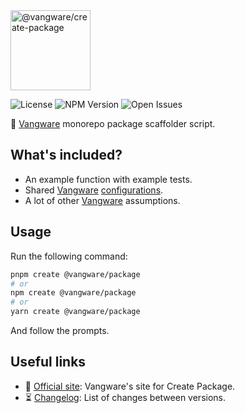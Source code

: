 <img id="logo" alt="@vangware/create-package" src="https://vangware.com/logos/vangware_create_package.svg" height="128" />

![License][license-badge] ![NPM Version][npm-version-badge]
![Open Issues][open-issues-badge]

🚧 [Vangware][vangware] monorepo package scaffolder script.

## What's included?

-   An example function with example tests.
-   Shared [Vangware][vangware] [configurations][vangware-configs].
-   A lot of other [Vangware][vangware] assumptions.

## Usage

Run the following command:

```bash
pnpm create @vangware/package
# or
npm create @vangware/package
# or
yarn create @vangware/package
```

And follow the prompts.

## Useful links

-   📝 [Official site][site]: Vangware's site for Create Package.
-   ⏳ [Changelog][changelog]: List of changes between versions.

<!-- Reference -->

[changelog]:
	https://github.com/vangware/libraries/blob/main/packages/@vangware/create-package/CHANGELOG.md
[license-badge]:
	https://img.shields.io/npm/l/@vangware/create-package.svg?style=for-the-badge&labelColor=666&color=0a8
[npm-version-badge]:
	https://img.shields.io/npm/v/@vangware/create-package.svg?style=for-the-badge&labelColor=666&color=0a8
[open-issues-badge]:
	https://img.shields.io/github/issues/vangware/libraries.svg?style=for-the-badge&labelColor=666&color=0a8
[site]: https://vangware.com/libraries/vangware_create_package/
[vangware]: https://vangware.com
[vangware-configs]: https://vangware.com/libraries/vangware_configs/
